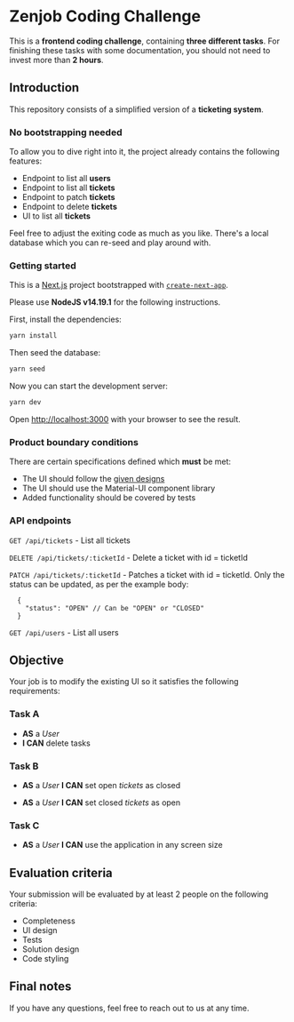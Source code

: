 # Zenjob Coding Challenge

This is a **frontend coding challenge**, containing **three different tasks**. For finishing these tasks with some documentation, you should not need to invest more than **2 hours**.

## Introduction

This repository consists of a simplified version of a **ticketing system**.

### No bootstrapping needed

To allow you to dive right into it, the project already contains the following features:

- Endpoint to list all **users**
- Endpoint to list all **tickets**
- Endpoint to patch **tickets**
- Endpoint to delete **tickets**
- UI to list all **tickets**

Feel free to adjust the exiting code as much as you like. There's a local database which you can re-seed and play around with.

### Getting started

This is a [Next.js](https://nextjs.org/) project bootstrapped with [`create-next-app`](https://github.com/vercel/next.js/tree/canary/packages/create-next-app).

Please use **NodeJS v14.19.1** for the following instructions.

First, install the dependencies:

```bash
yarn install
```

Then seed the database:

```bash
yarn seed
```

Now you can start the development server:

```bash
yarn dev
```

Open [http://localhost:3000](http://localhost:3000) with your browser to see the result.

### Product boundary conditions

There are certain specifications defined which **must** be met:

- The UI should follow the [given designs](https://www.figma.com/file/xnzjiF7RWQSUegABiWEE6V/Front-end-task)
- The UI should use the Material-UI component library
- Added functionality should be covered by tests

### API endpoints

`GET /api/tickets` - List all tickets

`DELETE /api/tickets/:ticketId` - Delete a ticket with id = ticketId

`PATCH /api/tickets/:ticketId` - Patches a ticket with id = ticketId. Only the status can be updated, as per the example body:

```
  {
    "status": "OPEN" // Can be "OPEN" or "CLOSED"
  }
```

`GET /api/users` - List all users

## Objective

Your job is to modify the existing UI so it satisfies the following requirements:

### Task A

- **AS** a *User*
- **I CAN** delete tasks

### Task B

- **AS** a *User* **I CAN** set open *tickets* as closed

- **AS** a *User* **I CAN** set closed *tickets* as open

### Task C

- **AS** a *User* **I CAN** use the application in any screen size

## Evaluation criteria

Your submission will be evaluated by at least 2 people on the following criteria:

- Completeness
- UI design
- Tests
- Solution design
- Code styling

## Final notes

If you have any questions, feel free to reach out to us at any time.
